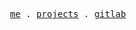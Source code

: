 <p align="center">
  <samp>
    <a href="https://akrambgh.tech">me</a> .
    <a href="https://akrem.me/projects">projects</a> .
    <a href="https://gitlab.com/BarriBarri20">gitlab</a>
  </samp>
</p>
